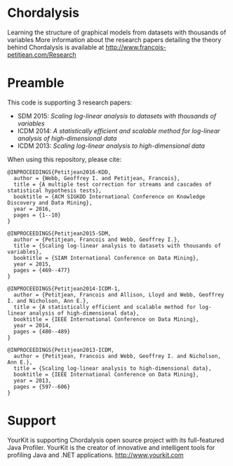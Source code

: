 # Chordalysis
Learning the structure of graphical models from datasets with thousands of variables
More information about the research papers detailing the theory behind Chordalysis is available at http://www.francois-petitjean.com/Research

# Preamble

This code is supporting 3 research papers:
* SDM 2015: *Scaling log-linear analysis to datasets with thousands of variables*
* ICDM 2014: *A statistically efficient and scalable method for log-linear analysis of high-dimensional data*
* ICDM 2013: *Scaling log-linear analysis to high-dimensional data*

When using this repository, please cite:
```
@INPROCEEDINGS{Petitjean2016-KDD,
  author = {Webb, Geoffrey I. and Petitjean, Francois},
  title = {A multiple test correction for streams and cascades of statistical hypothesis tests},
  booktitle = {ACM SIGKDD International Conference on Knowledge Discovery and Data Mining},
  year = 2016,
  pages = {1--10}
}

@INPROCEEDINGS{Petitjean2015-SDM,
  author = {Petitjean, Francois and Webb, Geoffrey I.},
  title = {Scaling log-linear analysis to datasets with thousands of variables},
  booktitle = {SIAM International Conference on Data Mining},
  year = 2015,
  pages = {469--477}
}

@INPROCEEDINGS{Petitjean2014-ICDM-1,
  author = {Petitjean, Francois and Allison, Lloyd and Webb, Geoffrey I. and Nicholson, Ann E.},
  title = {A statistically efficient and scalable method for log-linear analysis of high-dimensional data},
  booktitle = {IEEE International Conference on Data Mining},
  year = 2014,
  pages = {480--489}
}

@INPROCEEDINGS{Petitjean2013-ICDM,
  author = {Petitjean, Francois and Webb, Geoffrey I. and Nicholson, Ann E.},
  title = {Scaling log-linear analysis to high-dimensional data},
  booktitle = {IEEE International Conference on Data Mining},
  year = 2013, 
  pages = {597--606}
}
```

# Support
YourKit is supporting Chordalysis open source project with its full-featured Java Profiler.
YourKit is the creator of innovative and intelligent tools for profiling Java and .NET applications. http://www.yourkit.com 

